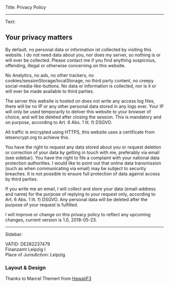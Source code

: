 Title: Privacy Policy

----

Text: 

## Your privacy matters

By default, no personal data or information ist collected by visiting this website. I do not need data about you, nor does my server, so nothing is or will ever be collected. Please contact me if you find anything suspicious, offending, illegal or otherwise concerning on this website.

No Analytics, no ads, no other trackers, no cookies/sessionStorage/localStorage, no third party content, no creepy social-media-like-buttons. No data or information is collected, nor is it or will ever be made available to third parties.

The server this website is hosted on does not write any access log files, there will be no IP or any other personal data stored in any logs ever. Your IP will only be used temporarily to deliver this website to your browser of choice, and will be deleted after closing the session. This is mandatory and on purpose, according to Art. 6 Abs. 1 lit. f) DSGVO.

All traffic is encrypted using HTTPS, this website uses a certificate from letsencrypt.org to achieve this.

You have the right to request any data stored about you or request deletion or correction of your data by getting in touch with me, preferably via email (see sidebar).  You have the right to file a complaint with your national data protection authorities.  I would like to point out that online data transmission (such as when communicating via email) may be subject to security breaches. It is not possible to ensure full protection of data against access by third parties.


If you write me an email, I will collect and store your data (email-address and name) for the purpose of replying to your request only, according to Art. 6 Abs. 1 lit. f) DSGVO. Any personal data will be deleted after the purpose of your request is fulfilled.

I will improve or change on this privacy policy to reflect any upcoming changes, current version is 1.0, 2018-05-23.

----

Sidebar:

VATID: DE282237479  
Finanzamt Leipzig I  
Place of Jurisdiction: Leipzig

### Layout & Design

Thanks to Marcel Theinert from [HawaiiF3](http://hawaiif3.de)
